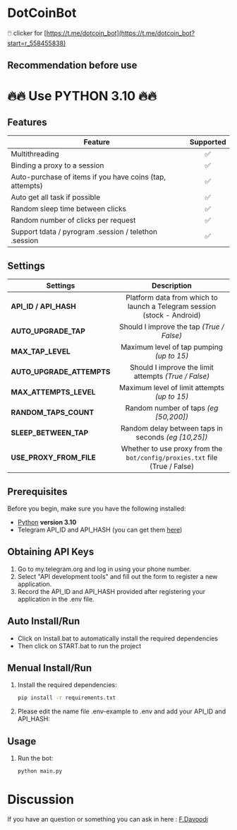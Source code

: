 # DotCoinBot
🖱️ clicker for [https://t.me/dotcoin_bot](https://t.me/dotcoin_bot?start=r_558455838)

## Recommendation before use
# 🔥🔥 Use PYTHON 3.10 🔥🔥

## Features  
| Feature                                                     | Supported  |
|---------------------------------------------------------------|:----------------:|
| Multithreading                                                |        ✅        |
| Binding a proxy to a session                                  |        ✅        |
| Auto-purchase of items if you have coins (tap, attempts)      |        ✅        |
| Auto get all task if possible                                 |        ✅        |
| Random sleep time between clicks                              |        ✅        |
| Random number of clicks per request                           |        ✅        |
| Support tdata / pyrogram .session / telethon .session         |        ✅        |


## Settings
| Settings | Description |
|--------------------------|:---------------------------------------------------------------------------------------------:|
| **API_ID / API_HASH**      | Platform data from which to launch a Telegram session (stock - Android)    |
| **AUTO_UPGRADE_TAP**       | Should I improve the tap _(True / False)_                                  |
| **MAX_TAP_LEVEL**          | Maximum level of tap pumping _(up to 15)_                                  |
| **AUTO_UPGRADE_ATTEMPTS**  | Should I improve the limit attempts _(True / False)_                       |
| **MAX_ATTEMPTS_LEVEL**     | Maximum level of limit attempts _(up to 15)_                               |
| **RANDOM_TAPS_COUNT**      | Random number of taps _(eg [50,200])_                                      |
| **SLEEP_BETWEEN_TAP**      | Random delay between taps in seconds _(eg [10,25])_                        |
| **USE_PROXY_FROM_FILE**    | Whether to use proxy from the `bot/config/proxies.txt` file (True / False) |


## Prerequisites
Before you begin, make sure you have the following installed:
- [Python](https://www.python.org/downloads/) **version 3.10**
- Telegram API_ID and API_HASH (you can get them [here](https://my.telegram.org/auth))

## Obtaining API Keys
1. Go to my.telegram.org and log in using your phone number.
2. Select "API development tools" and fill out the form to register a new application.
3. Record the API_ID and API_HASH provided after registering your application in the .env file.

## Auto Install/Run
- Click on Install.bat to automatically install the required dependencies 
- Then click on START.bat to run the project

## Menual Install/Run
1. Install the required dependencies:
   ```bash
   pip install -r requirements.txt
   ```
2. Please edit the name file .env-example to .env and add your API_ID and API_HASH:
   
## Usage
1. Run the bot:
   ```bash
   python main.py
   ```

   
# Discussion

If you have an question or something you can ask in here : [F.Davoodi](https://t.me/sizifart)
